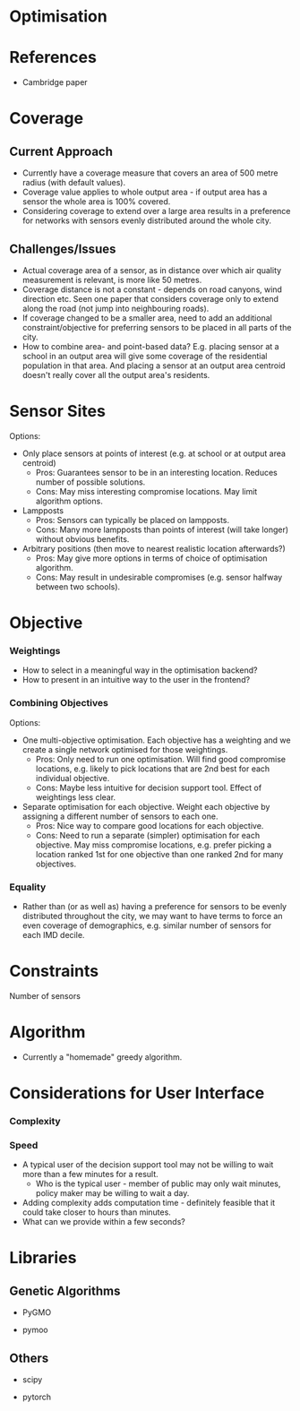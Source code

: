 
# Optimisation

# References

- Cambridge paper

# Coverage

## Current Approach

- Currently have a coverage measure that covers an area of 500 metre radius (with default values).
- Coverage value applies to whole output area - if output area has a sensor the whole area is 100% covered.
- Considering coverage to extend over a large area results in a preference for networks with sensors evenly distributed around the whole city.

## Challenges/Issues
- Actual coverage area of a sensor, as in distance over which air quality measurement is relevant, is more like 50 metres.
- Coverage distance is not a constant - depends on road canyons, wind direction etc. Seen one paper that considers coverage only to extend along the road (not jump into neighbouring roads).
- If coverage changed to be a smaller area, need to add an additional constraint/objective for preferring sensors to be placed in all parts of the city.
- How to combine area- and point-based data? E.g. placing sensor at a school in an output area will give some coverage of the residential population in that area. And placing a sensor at an output area centroid doesn't really cover all the output area's residents.

# Sensor Sites

Options:
- Only place sensors at points of interest (e.g. at school or at output area centroid)
  - Pros: Guarantees sensor to be in an interesting location. Reduces number of possible solutions.
  - Cons: May miss interesting compromise locations. May limit algorithm options.
- Lampposts
  - Pros: Sensors can typically be placed on lampposts.
  - Cons: Many more lampposts than points of interest (will take longer) without obvious benefits.
- Arbitrary positions (then move to nearest realistic location afterwards?)
  - Pros: May give more options in terms of choice of optimisation algorithm.
  - Cons: May result in undesirable compromises (e.g. sensor halfway between two schools).

# Objective

### Weightings

- How to select in a meaningful way in the optimisation backend?
- How to present in an intuitive way to the user in the frontend?

### Combining Objectives

Options:
- One multi-objective optimisation. Each objective has a weighting and we create a single network optimised for those weightings.
  - Pros: Only need to run one optimisation. Will find good compromise locations, e.g. likely to pick locations that are 2nd best for each individual objective.
  - Cons: Maybe less intuitive for decision support tool. Effect of weightings less clear.
- Separate optimisation for each objective. Weight each objective by assigning a different number of sensors to each one.
  - Pros: Nice way to compare good locations for each objective.
  - Cons: Need to run a separate (simpler) optimisation for each objective. May miss compromise locations, e.g. prefer picking a location ranked 1st for one objective than one ranked 2nd for many objectives.

### Equality

- Rather than (or as well as) having a preference for sensors to be evenly distributed throughout the city, we may want to have terms to force an even coverage of demographics, e.g. similar number of sensors for each IMD decile.


# Constraints

Number of sensors

# Algorithm

- Currently a "homemade" greedy algorithm.


# Considerations for User Interface

### Complexity

### Speed

- A typical user of the decision support tool may not be willing to wait more than a few minutes for a result.
  - Who is the typical user - member of public may only wait minutes, policy maker may be willing to wait a day.
- Adding complexity adds computation time - definitely feasible that it could take closer to hours than minutes.
- What can we provide within a few seconds?


# Libraries

## Genetic Algorithms

* PyGMO

* pymoo

## Others

* scipy

* pytorch
